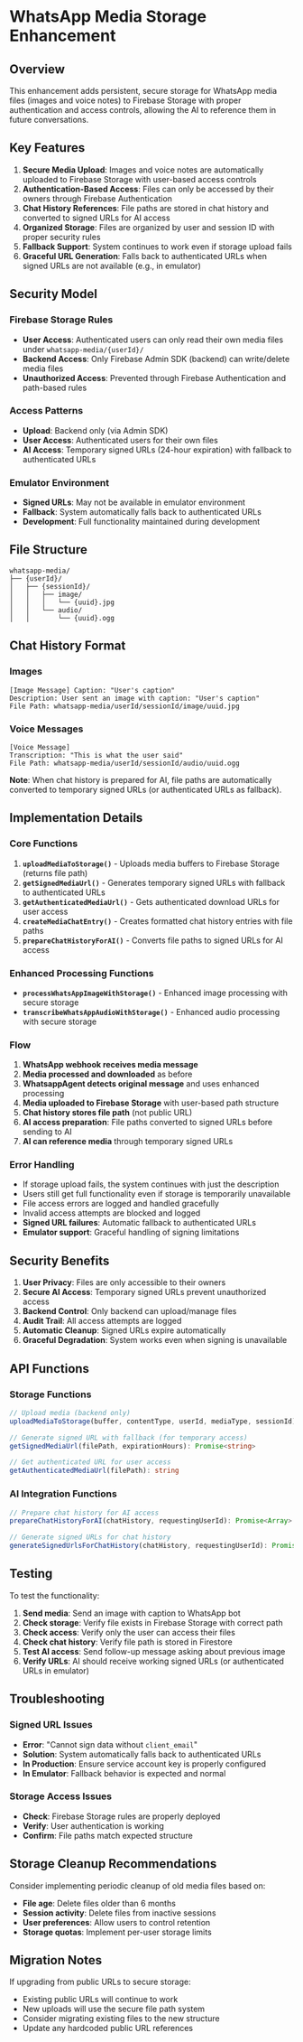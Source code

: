 # WhatsApp Media Storage Enhancement

## Overview

This enhancement adds persistent, secure storage for WhatsApp media files (images and voice notes) to Firebase Storage with proper authentication and access controls, allowing the AI to reference them in future conversations.

## Key Features

1. **Secure Media Upload**: Images and voice notes are automatically uploaded to Firebase Storage with user-based access controls
2. **Authentication-Based Access**: Files can only be accessed by their owners through Firebase Authentication
3. **Chat History References**: File paths are stored in chat history and converted to signed URLs for AI access
4. **Organized Storage**: Files are organized by user and session ID with proper security rules
5. **Fallback Support**: System continues to work even if storage upload fails
6. **Graceful URL Generation**: Falls back to authenticated URLs when signed URLs are not available (e.g., in emulator)

## Security Model

### Firebase Storage Rules
- **User Access**: Authenticated users can only read their own media files under `whatsapp-media/{userId}/`
- **Backend Access**: Only Firebase Admin SDK (backend) can write/delete media files
- **Unauthorized Access**: Prevented through Firebase Authentication and path-based rules

### Access Patterns
- **Upload**: Backend only (via Admin SDK)
- **User Access**: Authenticated users for their own files
- **AI Access**: Temporary signed URLs (24-hour expiration) with fallback to authenticated URLs

### Emulator Environment
- **Signed URLs**: May not be available in emulator environment
- **Fallback**: System automatically falls back to authenticated URLs
- **Development**: Full functionality maintained during development

## File Structure

```
whatsapp-media/
├── {userId}/
│   ├── {sessionId}/
│   │   ├── image/
│   │   │   └── {uuid}.jpg
│   │   └── audio/
│   │       └── {uuid}.ogg
```

## Chat History Format

### Images
```
[Image Message] Caption: "User's caption"
Description: User sent an image with caption: "User's caption"
File Path: whatsapp-media/userId/sessionId/image/uuid.jpg
```

### Voice Messages
```
[Voice Message]
Transcription: "This is what the user said"
File Path: whatsapp-media/userId/sessionId/audio/uuid.ogg
```

**Note**: When chat history is prepared for AI, file paths are automatically converted to temporary signed URLs (or authenticated URLs as fallback).

## Implementation Details

### Core Functions

1. **`uploadMediaToStorage()`** - Uploads media buffers to Firebase Storage (returns file path)
2. **`getSignedMediaUrl()`** - Generates temporary signed URLs with fallback to authenticated URLs
3. **`getAuthenticatedMediaUrl()`** - Gets authenticated download URLs for user access
4. **`createMediaChatEntry()`** - Creates formatted chat history entries with file paths
5. **`prepareChatHistoryForAI()`** - Converts file paths to signed URLs for AI access

### Enhanced Processing Functions

- **`processWhatsAppImageWithStorage()`** - Enhanced image processing with secure storage
- **`transcribeWhatsAppAudioWithStorage()`** - Enhanced audio processing with secure storage

### Flow

1. **WhatsApp webhook receives media message**
2. **Media processed and downloaded** as before
3. **WhatsappAgent detects original message** and uses enhanced processing
4. **Media uploaded to Firebase Storage** with user-based path structure
5. **Chat history stores file path** (not public URL)
6. **AI access preparation**: File paths converted to signed URLs before sending to AI
7. **AI can reference media** through temporary signed URLs

### Error Handling

- If storage upload fails, the system continues with just the description
- Users still get full functionality even if storage is temporarily unavailable
- File access errors are logged and handled gracefully
- Invalid access attempts are blocked and logged
- **Signed URL failures**: Automatic fallback to authenticated URLs
- **Emulator support**: Graceful handling of signing limitations

## Security Benefits

1. **User Privacy**: Files are only accessible to their owners
2. **Secure AI Access**: Temporary signed URLs prevent unauthorized access
3. **Backend Control**: Only backend can upload/manage files
4. **Audit Trail**: All access attempts are logged
5. **Automatic Cleanup**: Signed URLs expire automatically
6. **Graceful Degradation**: System works even when signing is unavailable

## API Functions

### Storage Functions
```typescript
// Upload media (backend only)
uploadMediaToStorage(buffer, contentType, userId, mediaType, sessionId): Promise<string>

// Generate signed URL with fallback (for temporary access)
getSignedMediaUrl(filePath, expirationHours): Promise<string>

// Get authenticated URL for user access
getAuthenticatedMediaUrl(filePath): string
```

### AI Integration Functions
```typescript
// Prepare chat history for AI access
prepareChatHistoryForAI(chatHistory, requestingUserId): Promise<Array>

// Generate signed URLs for chat history
generateSignedUrlsForChatHistory(chatHistory, requestingUserId): Promise<Map>
```

## Testing

To test the functionality:

1. **Send media**: Send an image with caption to WhatsApp bot
2. **Check storage**: Verify file exists in Firebase Storage with correct path
3. **Check access**: Verify only the user can access their files
4. **Check chat history**: Verify file path is stored in Firestore
5. **Test AI access**: Send follow-up message asking about previous image
6. **Verify URLs**: AI should receive working signed URLs (or authenticated URLs in emulator)

## Troubleshooting

### Signed URL Issues
- **Error**: "Cannot sign data without `client_email`"
- **Solution**: System automatically falls back to authenticated URLs
- **In Production**: Ensure service account key is properly configured
- **In Emulator**: Fallback behavior is expected and normal

### Storage Access Issues
- **Check**: Firebase Storage rules are properly deployed
- **Verify**: User authentication is working
- **Confirm**: File paths match expected structure

## Storage Cleanup Recommendations

Consider implementing periodic cleanup of old media files based on:
- **File age**: Delete files older than 6 months
- **Session activity**: Delete files from inactive sessions
- **User preferences**: Allow users to control retention
- **Storage quotas**: Implement per-user storage limits

## Migration Notes

If upgrading from public URLs to secure storage:
- Existing public URLs will continue to work
- New uploads will use the secure file path system
- Consider migrating existing files to the new structure
- Update any hardcoded public URL references 